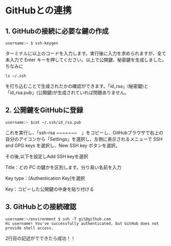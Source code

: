 # GitHubとの連携

## 1. GitHubの接続に必要な鍵の作成
```
username:~ $ ssh-keygen
```

 ターミナルに以上のコードを入力します。実行後に入力を求められますが、全て未入力で Enter キーを押してください。以上で公開鍵、秘密鍵を生成しました。
ちなみに
```
ls ~/.ssh
```
を打ち込むことで生成されたかの確認ができます。「id_rsa」(秘密鍵)と「id_rsa.pub」(公開鍵)が生成されていれば問題ありません。

## 2. 公開鍵をGitHubに登録
```
username:~ $cat ~/.ssh/id_rsa.pub
```
これを実行し、「ssh-rsa ~~~~~~~　」をコピーし、GitHubブラウザで右上の自分のアイコンから「Settings」を選択し、左側に表示されるメニューで SSH and GPG keys を選択し、New SSH key ボタンを選択。

その後,以下を設定しAdd SSH keyを選択

Title：どの PC の鍵かを区別します。分り易い名前を入力

Key type：[Authentication Key]を選択

Key：コピーした公開鍵の中身を貼り付ける

## 3. GitHubとの接続確認
```
username:~/environment $ ssh -T git@github.com
Hi username! You've successfully authenticated, but GitHub does not provide shell access.
```
2行目の記述がでできたら成功！！
